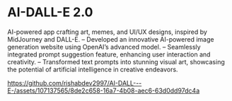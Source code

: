 # AI-DALL-E 2.0
AI-powered app crafting art, memes, and UI/UX designs, inspired by MidJourney and DALL-E.
– Developed an innovative AI-powered image generation website using OpenAI’s advanced model.
– Seamlessly integrated prompt suggestion feature, enhancing user interaction and creativity.
– Transformed text prompts into stunning visual art, showcasing the potential of artificial intelligence in creative endeavors.



https://github.com/rishabdev2997/AI-DALL---E-/assets/107137565/8de2c658-16a7-4b08-aec6-63d0dd97dc4a

